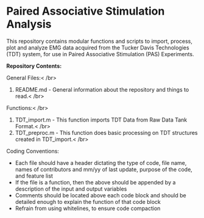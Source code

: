 # Paired Associative Stimulation Analysis
This repository contains modular functions and scripts to import, process, plot and analyze EMG data acquired from the Tucker Davis Technologies (TDT) system, for use in Paired Associative Stimulation (PAS) Experiments.

**Repository Contents:**

General Files:< /br>
1. README.md - General information about the repository and things to read.< /br>

Functions:< /br>
1. TDT_import.m - This function imports TDT Data from Raw Data Tank Format.< /br>
2. TDT_preproc.m - This function does basic processing on TDT structures created in TDT_import.< /br>

Coding Conventions:
* Each file should have a header dictating the type of code, file name, names of contributors and mm/yy of last update, purpose of the code, and feature list
* If the file is a function, then the above should be appended by a description of the input and output variables
* Comments should be located above each code block and should be detailed enough to explain the function of that code block
* Refrain from using whitelines, to ensure code compaction
